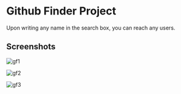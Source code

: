 
# Github Finder Project

Upon writing any name in the search box, you can reach any users.

## Screenshots

![gf1](https://user-images.githubusercontent.com/79837579/159007933-e48c2863-6421-451a-9924-398792ea08ac.png)


![gf2](https://user-images.githubusercontent.com/79837579/159007957-3858dc90-e46e-420d-b038-e60f47c1c575.png)


![gf3](https://user-images.githubusercontent.com/79837579/159007971-88e22815-585d-4755-a8af-cf779a8180dd.png)
